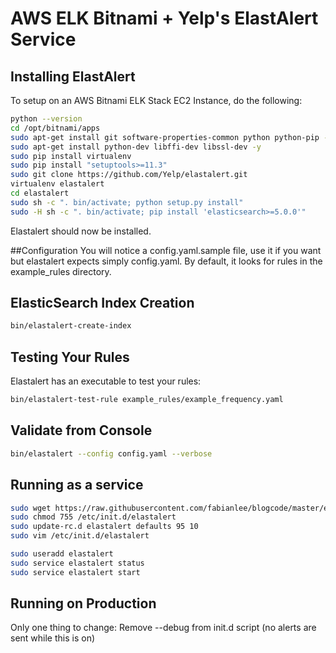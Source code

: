 # AWS ELK Bitnami + Yelp's ElastAlert Service

## Installing ElastAlert
To setup on an AWS Bitnami ELK Stack EC2 Instance, do the following:

```bash
python --version
cd /opt/bitnami/apps
sudo apt-get install git software-properties-common python python-pip -y
sudo apt-get install python-dev libffi-dev libssl-dev -y
sudo pip install virtualenv
sudo pip install "setuptools>=11.3"
sudo git clone https://github.com/Yelp/elastalert.git
virtualenv elastalert
cd elastalert
sudo sh -c ". bin/activate; python setup.py install"
sudo -H sh -c ". bin/activate; pip install 'elasticsearch>=5.0.0'"
```

Elastalert should now be installed.

##Configuration
You will notice a config.yaml.sample file, use it if you want but elastalert expects simply config.yaml. By default,
it looks for rules in the example_rules directory.

## ElasticSearch Index Creation
```bash
bin/elastalert-create-index
```

## Testing Your Rules
Elastalert has an executable to test your rules:
```bash
bin/elastalert-test-rule example_rules/example_frequency.yaml
```

## Validate from Console
```bash
bin/elastalert --config config.yaml --verbose
```

## Running as a service

```bash
sudo wget https://raw.githubusercontent.com/fabianlee/blogcode/master/elastalert -O /etc/init.d/elastalert
sudo chmod 755 /etc/init.d/elastalert
sudo update-rc.d elastalert defaults 95 10
sudo vim /etc/init.d/elastalert

sudo useradd elastalert
sudo service elastalert status
sudo service elastalert start
```

## Running on Production
Only one thing to change: Remove --debug from init.d script (no alerts are sent while this is on)